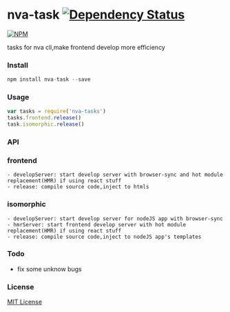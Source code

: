 nva-task [![Dependency Status](https://gemnasium.com/badges/github.com/ali322/nva-task.svg)](https://gemnasium.com/github.com/ali322/nva-task)
===
[![NPM](https://nodei.co/npm/nva-task.png)](https://nodei.co/npm/nva-task/)

tasks for nva cli,make frontend develop more efficiency

### Install

```javascript
npm install nva-task --save
```

### Usage

```javascript
var tasks = require('nva-tasks')
tasks.frontend.release()
task.isomorphic.release()
```

### API

### frontend

    - developServer: start develop server with browser-sync and hot module replacement(HMR) if using react stuff
    - release: compile source code,inject to htmls

### isomorphic

    - developServer: start develop server for nodeJS app with browser-sync
    - hmrServer: start frontend develop server with hot module replacement(HMR) if using react stuff
    - release: compile source code,inject to nodeJS app's templates

### Todo

- fix some unknow bugs


### License

[MIT License](http://en.wikipedia.org/wiki/MIT_License)